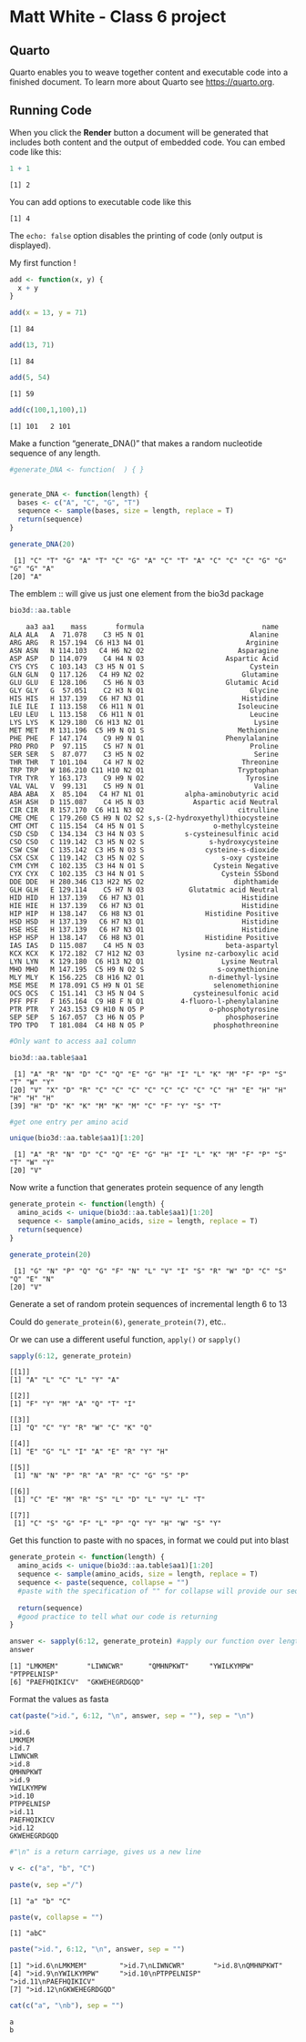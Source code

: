 # Matt White - Class 6 project


## Quarto

Quarto enables you to weave together content and executable code into a
finished document. To learn more about Quarto see <https://quarto.org>.

## Running Code

When you click the **Render** button a document will be generated that
includes both content and the output of embedded code. You can embed
code like this:

``` r
1 + 1
```

    [1] 2

You can add options to executable code like this

    [1] 4

The `echo: false` option disables the printing of code (only output is
displayed).

My first function !

``` r
add <- function(x, y) { 
  x + y
}

add(x = 13, y = 71)
```

    [1] 84

``` r
add(13, 71)
```

    [1] 84

``` r
add(5, 54)
```

    [1] 59

``` r
add(c(100,1,100),1)
```

    [1] 101   2 101

Make a function “generate_DNA()” that makes a random nucleotide sequence
of any length.

``` r
#generate_DNA <- function(  ) { } 


generate_DNA <- function(length) {
  bases <- c("A", "C", "G", "T")
  sequence <- sample(bases, size = length, replace = T)
  return(sequence)
}

generate_DNA(20)
```

     [1] "C" "T" "G" "A" "T" "C" "G" "A" "C" "T" "A" "C" "C" "C" "G" "G" "G" "G" "A"
    [20] "A"

The emblem :: will give us just one element from the bio3d package

``` r
bio3d::aa.table
```

        aa3 aa1    mass       formula                             name
    ALA ALA   A  71.078    C3 H5 N O1                          Alanine
    ARG ARG   R 157.194  C6 H13 N4 O1                         Arginine
    ASN ASN   N 114.103   C4 H6 N2 O2                       Asparagine
    ASP ASP   D 114.079    C4 H4 N O3                    Aspartic Acid
    CYS CYS   C 103.143  C3 H5 N O1 S                          Cystein
    GLN GLN   Q 117.126   C4 H9 N2 O2                        Glutamine
    GLU GLU   E 128.106    C5 H6 N O3                    Glutamic Acid
    GLY GLY   G  57.051    C2 H3 N O1                          Glycine
    HIS HIS   H 137.139   C6 H7 N3 O1                        Histidine
    ILE ILE   I 113.158   C6 H11 N O1                       Isoleucine
    LEU LEU   L 113.158   C6 H11 N O1                          Leucine
    LYS LYS   K 129.180  C6 H13 N2 O1                           Lysine
    MET MET   M 131.196  C5 H9 N O1 S                       Methionine
    PHE PHE   F 147.174    C9 H9 N O1                    Phenylalanine
    PRO PRO   P  97.115    C5 H7 N O1                          Proline
    SER SER   S  87.077    C3 H5 N O2                           Serine
    THR THR   T 101.104    C4 H7 N O2                        Threonine
    TRP TRP   W 186.210 C11 H10 N2 O1                       Tryptophan
    TYR TYR   Y 163.173    C9 H9 N O2                         Tyrosine
    VAL VAL   V  99.131    C5 H9 N O1                           Valine
    ABA ABA   X  85.104   C4 H7 N1 O1          alpha-aminobutyric acid
    ASH ASH   D 115.087    C4 H5 N O3            Aspartic acid Neutral
    CIR CIR   R 157.170  C6 H11 N3 O2                       citrulline
    CME CME   C 179.260 C5 H9 N O2 S2 s,s-(2-hydroxyethyl)thiocysteine
    CMT CMT   C 115.154  C4 H5 N O1 S                 o-methylcysteine
    CSD CSD   C 134.134  C3 H4 N O3 S          s-cysteinesulfinic acid
    CSO CSO   C 119.142  C3 H5 N O2 S                s-hydroxycysteine
    CSW CSW   C 135.142  C3 H5 N O3 S               cysteine-s-dioxide
    CSX CSX   C 119.142  C3 H5 N O2 S                   s-oxy cysteine
    CYM CYM   C 102.135  C3 H4 N O1 S                 Cystein Negative
    CYX CYX   C 102.135  C3 H4 N O1 S                   Cystein SSbond
    DDE DDE   H 280.346 C13 H22 N5 O2                      diphthamide
    GLH GLH   E 129.114    C5 H7 N O3           Glutatmic acid Neutral
    HID HID   H 137.139   C6 H7 N3 O1                        Histidine
    HIE HIE   H 137.139   C6 H7 N3 O1                        Histidine
    HIP HIP   H 138.147   C6 H8 N3 O1               Histidine Positive
    HSD HSD   H 137.139   C6 H7 N3 O1                        Histidine
    HSE HSE   H 137.139   C6 H7 N3 O1                        Histidine
    HSP HSP   H 138.147   C6 H8 N3 O1               Histidine Positive
    IAS IAS   D 115.087    C4 H5 N O3                    beta-aspartyl
    KCX KCX   K 172.182  C7 H12 N2 O3        lysine nz-carboxylic acid
    LYN LYN   K 129.180  C6 H13 N2 O1                   Lysine Neutral
    MHO MHO   M 147.195  C5 H9 N O2 S                  s-oxymethionine
    MLY MLY   K 156.225  C8 H16 N2 O1                n-dimethyl-lysine
    MSE MSE   M 178.091 C5 H9 N O1 SE                 selenomethionine
    OCS OCS   C 151.141  C3 H5 N O4 S            cysteinesulfonic acid
    PFF PFF   F 165.164  C9 H8 F N O1         4-fluoro-l-phenylalanine
    PTR PTR   Y 243.153 C9 H10 N O5 P                o-phosphotyrosine
    SEP SEP   S 167.057  C3 H6 N O5 P                    phosphoserine
    TPO TPO   T 181.084  C4 H8 N O5 P                 phosphothreonine

``` r
#Only want to access aa1 column

bio3d::aa.table$aa1
```

     [1] "A" "R" "N" "D" "C" "Q" "E" "G" "H" "I" "L" "K" "M" "F" "P" "S" "T" "W" "Y"
    [20] "V" "X" "D" "R" "C" "C" "C" "C" "C" "C" "C" "C" "H" "E" "H" "H" "H" "H" "H"
    [39] "H" "D" "K" "K" "M" "K" "M" "C" "F" "Y" "S" "T"

``` r
#get one entry per amino acid

unique(bio3d::aa.table$aa1)[1:20]
```

     [1] "A" "R" "N" "D" "C" "Q" "E" "G" "H" "I" "L" "K" "M" "F" "P" "S" "T" "W" "Y"
    [20] "V"

Now write a function that generates protein sequence of any length

``` r
generate_protein <- function(length) {
  amino_acids <- unique(bio3d::aa.table$aa1)[1:20]
  sequence <- sample(amino_acids, size = length, replace = T)
  return(sequence)
}

generate_protein(20)
```

     [1] "G" "N" "P" "Q" "G" "F" "N" "L" "V" "I" "S" "R" "W" "D" "C" "S" "Q" "E" "N"
    [20] "V"

Generate a set of random protein sequences of incremental length 6 to 13

Could do `generate_protein(6)`, `generate_protein(7)`, etc..

Or we can use a different useful function, `apply()` or `sapply()`

``` r
sapply(6:12, generate_protein)
```

    [[1]]
    [1] "A" "L" "C" "L" "Y" "A"

    [[2]]
    [1] "F" "Y" "M" "A" "Q" "T" "I"

    [[3]]
    [1] "Q" "C" "Y" "R" "W" "C" "K" "Q"

    [[4]]
    [1] "E" "G" "L" "I" "A" "E" "R" "Y" "H"

    [[5]]
     [1] "N" "N" "P" "R" "A" "R" "C" "G" "S" "P"

    [[6]]
     [1] "C" "E" "M" "R" "S" "L" "D" "L" "V" "L" "T"

    [[7]]
     [1] "C" "S" "G" "F" "L" "P" "Q" "Y" "H" "W" "S" "Y"

Get this function to paste with no spaces, in format we could put into
blast

``` r
generate_protein <- function(length) {
  amino_acids <- unique(bio3d::aa.table$aa1)[1:20]
  sequence <- sample(amino_acids, size = length, replace = T)
  sequence <- paste(sequence, collapse = "") 
  #paste with the specification of "" for collapse will provide our sequence with no spaces between amino acids
  
  return(sequence)  
  #good practice to tell what our code is returning
}

answer <- sapply(6:12, generate_protein) #apply our function over lengths of 6 to 12 amino acids
answer
```

    [1] "LMKMEM"       "LIWNCWR"      "QMHNPKWT"     "YWILKYMPW"    "PTPPELNISP"  
    [6] "PAEFHQIKICV"  "GKWEHEGRDGQD"

Format the values as fasta

``` r
cat(paste(">id.", 6:12, "\n", answer, sep = ""), sep = "\n")   
```

    >id.6
    LMKMEM
    >id.7
    LIWNCWR
    >id.8
    QMHNPKWT
    >id.9
    YWILKYMPW
    >id.10
    PTPPELNISP
    >id.11
    PAEFHQIKICV
    >id.12
    GKWEHEGRDGQD

``` r
#"\n" is a return carriage, gives us a new line
```

``` r
v <- c("a", "b", "C")

paste(v, sep ="/")
```

    [1] "a" "b" "C"

``` r
paste(v, collapse = "")
```

    [1] "abC"

``` r
paste(">id.", 6:12, "\n", answer, sep = "")
```

    [1] ">id.6\nLMKMEM"        ">id.7\nLIWNCWR"       ">id.8\nQMHNPKWT"     
    [4] ">id.9\nYWILKYMPW"     ">id.10\nPTPPELNISP"   ">id.11\nPAEFHQIKICV" 
    [7] ">id.12\nGKWEHEGRDGQD"

``` r
cat(c("a", "\nb"), sep = "")
```

    a
    b
